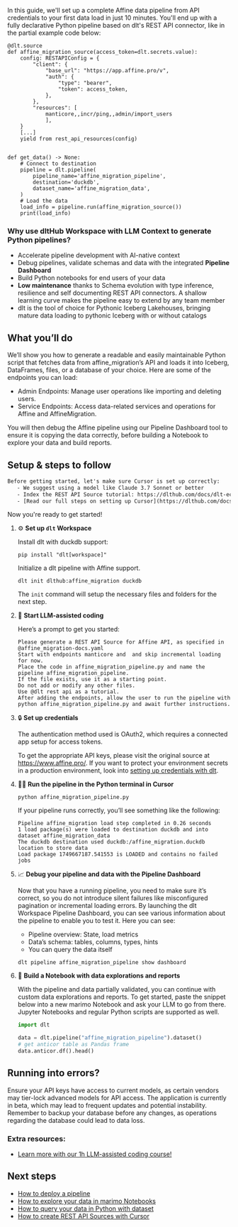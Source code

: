 In this guide, we'll set up a complete Affine data pipeline from API credentials to your first data load in just 10 minutes. You'll end up with a fully declarative Python pipeline based on dlt's REST API connector, like in the partial example code below:

```python-outcome
@dlt.source
def affine_migration_source(access_token=dlt.secrets.value):
    config: RESTAPIConfig = {
        "client": {
            "base_url": "https://app.affine.pro/v",
            "auth": {
                "type": "bearer",
                "token": access_token,
            },
        },
        "resources": [
            manticore,,incr/ping,,admin/import_users
            ],
    }
    [...]
    yield from rest_api_resources(config)


def get_data() -> None:
    # Connect to destination
    pipeline = dlt.pipeline(
        pipeline_name='affine_migration_pipeline',
        destination='duckdb',
        dataset_name='affine_migration_data', 
    )
    # Load the data
    load_info = pipeline.run(affine_migration_source())
    print(load_info) 
```

### Why use dltHub Workspace with LLM Context to generate Python pipelines?

- Accelerate pipeline development with AI-native context
- Debug pipelines, validate schemas and data with the integrated **Pipeline Dashboard**
- Build Python notebooks for end users of your data
- **Low maintenance** thanks to Schema evolution with type inference, resilience and self documenting REST API connectors. A shallow learning curve makes the pipeline easy to extend by any team member
- dlt is the tool of choice for Pythonic Iceberg Lakehouses, bringing mature data loading to pythonic Iceberg with or without catalogs

## What you’ll do

We’ll show you how to generate a readable and easily maintainable Python script that fetches data from affine_migration’s API and loads it into Iceberg, DataFrames, files, or a database of your choice. Here are some of the endpoints you can load:

- Admin Endpoints: Manage user operations like importing and deleting users.
- Service Endpoints: Access data-related services and operations for Affine and AffineMigration.

You will then debug the Affine pipeline using our Pipeline Dashboard tool to ensure it is copying the data correctly, before building a Notebook to explore your data and build reports.

## Setup & steps to follow

```default
Before getting started, let's make sure Cursor is set up correctly:
   - We suggest using a model like Claude 3.7 Sonnet or better
   - Index the REST API Source tutorial: https://dlthub.com/docs/dlt-ecosystem/verified-sources/rest_api/ and add it to context as **@dlt rest api**
   - [Read our full steps on setting up Cursor](https://dlthub.com/docs/dlt-ecosystem/llm-tooling/cursor-restapi#23-configuring-cursor-with-documentation)
```

Now you're ready to get started!

1. ⚙️ **Set up `dlt` Workspace**
    
    Install dlt with duckdb support:
    ```shell
    pip install "dlt[workspace]"
    ```

    Initialize a dlt pipeline with Affine support.
    ```shell
    dlt init dlthub:affine_migration duckdb
    ```

    The `init` command will setup the necessary files and folders for the next step.
    
2. 🤠 **Start LLM-assisted coding**
    
    Here’s a prompt to get you started:
    
    ```prompt
    Please generate a REST API Source for Affine API, as specified in @affine_migration-docs.yaml 
    Start with endpoints manticore and  and skip incremental loading for now. 
    Place the code in affine_migration_pipeline.py and name the pipeline affine_migration_pipeline. 
    If the file exists, use it as a starting point. 
    Do not add or modify any other files. 
    Use @dlt rest api as a tutorial. 
    After adding the endpoints, allow the user to run the pipeline with python affine_migration_pipeline.py and await further instructions.
    ```

    
3. 🔒 **Set up credentials** 
    
    The authentication method used is OAuth2, which requires a connected app setup for access tokens.
    
    To get the appropriate API keys, please visit the original source at https://www.affine.pro/.
    If you want to protect your environment secrets in a production environment, look into [setting up credentials with dlt](https://dlthub.com/docs/walkthroughs/add_credentials).
    
4. 🏃‍♀️ **Run the pipeline in the Python terminal in Cursor**
    
    ```shell
    python affine_migration_pipeline.py
    ```
    
    If your pipeline runs correctly, you’ll see something like the following:
    
    ```shell
    Pipeline affine_migration load step completed in 0.26 seconds
    1 load package(s) were loaded to destination duckdb and into dataset affine_migration_data
    The duckdb destination used duckdb:/affine_migration.duckdb location to store data
    Load package 1749667187.541553 is LOADED and contains no failed jobs
    ```
    
5. 📈 **Debug your pipeline and data with the Pipeline Dashboard**

    Now that you have a running pipeline, you need to make sure it’s correct, so you do not introduce silent failures like misconfigured pagination or incremental loading errors. By launching the dlt Workspace Pipeline Dashboard, you can see various information about the pipeline to enable you to test it. Here you can see:
    - Pipeline overview: State, load metrics
    - Data’s schema: tables, columns, types, hints
    - You can query the data itself
    
    ```shell
    dlt pipeline affine_migration_pipeline show dashboard
    ```
    
6. 🐍 **Build a Notebook with data explorations and reports**

    With the pipeline and data partially validated, you can continue with custom data explorations and reports. To get started, paste the snippet below into a new marimo Notebook and ask your LLM to go from there. Jupyter Notebooks and regular Python scripts are supported as well.

    
    ```python
    import dlt

   data = dlt.pipeline("affine_migration_pipeline").dataset()
   # get anticor table as Pandas frame
   data.anticor.df().head()
    ```

## Running into errors?

Ensure your API keys have access to current models, as certain vendors may tier-lock advanced models for API access. The application is currently in beta, which may lead to frequent updates and potential instability. Remember to backup your database before any changes, as operations regarding the database could lead to data loss.

### Extra resources:

- [Learn more with our 1h LLM-assisted coding course!](https://www.youtube.com/watch?v=GGid70rnJuM)

## Next steps

- [How to deploy a pipeline](https://dlthub.com/docs/walkthroughs/deploy-a-pipeline)
- [How to explore your data in marimo Notebooks](https://dlthub.com/docs/general-usage/dataset-access/marimo)
- [How to query your data in Python with dataset](https://dlthub.com/docs/general-usage/dataset-access/dataset)
- [How to create REST API Sources with Cursor](https://dlthub.com/docs/dlt-ecosystem/llm-tooling/cursor-restapi)
